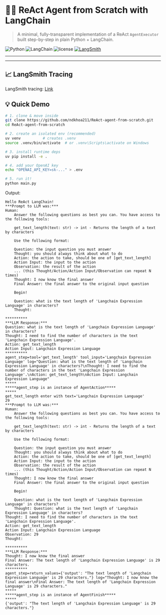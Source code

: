 # 🦜🔗 ReAct Agent **from Scratch** with LangChain

> A minimal, fully-transparent implementation of a ReAct `AgentExecutor` built step-by-step in plain Python + LangChain.

<!-- Badges -->
![Python](https://img.shields.io/badge/python-3.12%2B-blue?logo=python)
![LangChain](https://img.shields.io/badge/LangChain-0.3.x-9cf?logo=langchain)
![license](https://img.shields.io/badge/license-MIT-lightgrey)
[![LangSmith](https://img.shields.io/badge/LangSmith-enabled-brightgreen)](https://smith.langchain.com)

---

---

## 📈 LangSmith Tracing

LangSmith tracing: [Link](https://smith.langchain.com/o/856312b1-7816-4389-80cb-b01e398655be/projects/p/853ae249-a061-4fe7-b294-ff0dce1eb14e?timeModel=%7B%22duration%22%3A%227d%22%7D)

## 💡 Quick Demo

```bash
# 1. clone & move inside
git clone https://github.com/ndkhoa211/ReAct-agent-from-scratch.git
cd ReAct-agent-from-scratch

# 2. create an isolated env (recommended)
uv venv          # creates .venv
source .venv/bin/activate  # or .venv\Scripts\activate on Windows

# 3. install runtime deps
uv pip install -e .

# 4. add your OpenAI key
echo "OPENAI_API_KEY=sk-..." > .env

# 5. run it!
python main.py
```

Output:
```
Hello ReAct LangChain!
***Prompt to LLM was:***
Human: 
    Answer the following questions as best you can. You have access to the following tools:

    get_text_length(text: str) -> int - Returns the length of a text by characters

    Use the following format:

    Question: the input question you must answer
    Thought: you should always think about what to do
    Action: the action to take, should be one of [get_text_length]
    Action Input: the input to the action
    Observation: the result of the action
    ... (this Thought/Action/Action Input/Observation can repeat N times)
    Thought: I now know the final answer
    Final Answer: the final answer to the original input question

    Begin!

    Question: what is the text length of 'Langchain Expression Language' in characters?
    Thought: 
    
**********
***LLM Response:***
Question: what is the text length of 'Langchain Expression Language' in characters?
Thought: I need to find the number of characters in the text 'Langchain Expression Language'.
Action: get_text_length
Action Input: Langchain Expression Language
**********
agent_step=tool='get_text_length' tool_input='Langchain Expression Language' log="Question: what is the text length of 'Langchain Expression Language' in characters?\nThought: I need to find the number of characters in the text 'Langchain Expression Language'.\nAction: get_text_length\nAction Input: Langchain Expression Language"
*****
*****agent_step is an instance of AgentAction*****
*****
get_text_length enter with text='Langchain Expression Language'
29
***Prompt to LLM was:***
Human: 
    Answer the following questions as best you can. You have access to the following tools:

    get_text_length(text: str) -> int - Returns the length of a text by characters

    Use the following format:

    Question: the input question you must answer
    Thought: you should always think about what to do
    Action: the action to take, should be one of [get_text_length]
    Action Input: the input to the action
    Observation: the result of the action
    ... (this Thought/Action/Action Input/Observation can repeat N times)
    Thought: I now know the final answer
    Final Answer: the final answer to the original input question

    Begin!

    Question: what is the text length of 'Langchain Expression Language' in characters?
    Thought: Question: what is the text length of 'Langchain Expression Language' in characters?
Thought: I need to find the number of characters in the text 'Langchain Expression Language'.
Action: get_text_length
Action Input: Langchain Expression Language
Observation: 29
Thought: 
    
**********
***LLM Response:***
Thought: I now know the final answer
Final Answer: The text length of 'Langchain Expression Language' is 29 characters.
**********
agent_step=return_values={'output': "The text length of 'Langchain Expression Language' is 29 characters."} log="Thought: I now know the final answer\nFinal Answer: The text length of 'Langchain Expression Language' is 29 characters."
*****
*****agent_step is an instance of AgentFinish*****
*****
{'output': "The text length of 'Langchain Expression Language' is 29 characters."}
```
